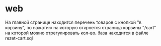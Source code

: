﻿# web

На главной странице находится перечень товаров с кнопкой "в корзину", по нажатию на которую откроется страница корзины "/cart" на которой можно отрегулировать кол-во.
база находится в файле rezet-cart.sql
   